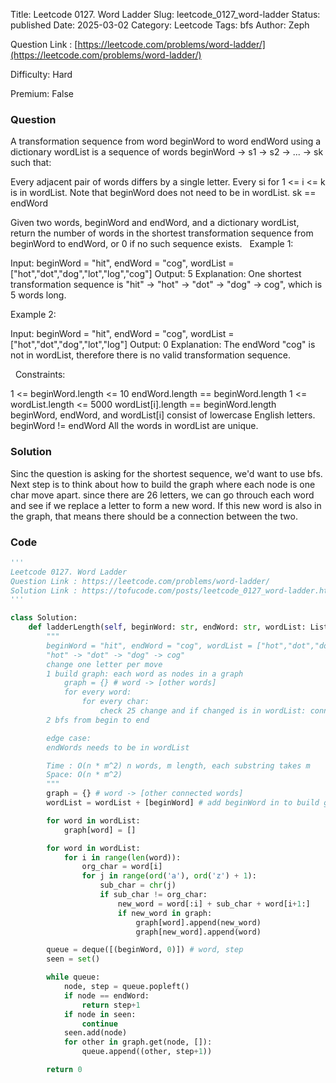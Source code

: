 Title: Leetcode 0127. Word Ladder
Slug: leetcode_0127_word-ladder
Status: published
Date: 2025-03-02
Category: Leetcode
Tags: bfs
Author: Zeph

Question Link : [https://leetcode.com/problems/word-ladder/](https://leetcode.com/problems/word-ladder/)

Difficulty: Hard

Premium: False

### Question
A transformation sequence from word beginWord to word endWord using a dictionary wordList is a sequence of words beginWord -> s1 -> s2 -> ... -> sk such that:

Every adjacent pair of words differs by a single letter.
Every si for 1 <= i <= k is in wordList. Note that beginWord does not need to be in wordList.
sk == endWord

Given two words, beginWord and endWord, and a dictionary wordList, return the number of words in the shortest transformation sequence from beginWord to endWord, or 0 if no such sequence exists.
 
Example 1:

Input: beginWord = "hit", endWord = "cog", wordList = ["hot","dot","dog","lot","log","cog"]
Output: 5
Explanation: One shortest transformation sequence is "hit" -> "hot" -> "dot" -> "dog" -> cog", which is 5 words long.

Example 2:

Input: beginWord = "hit", endWord = "cog", wordList = ["hot","dot","dog","lot","log"]
Output: 0
Explanation: The endWord "cog" is not in wordList, therefore there is no valid transformation sequence.

 
Constraints:

1 <= beginWord.length <= 10
endWord.length == beginWord.length
1 <= wordList.length <= 5000
wordList[i].length == beginWord.length
beginWord, endWord, and wordList[i] consist of lowercase English letters.
beginWord != endWord
All the words in wordList are unique.

### Solution

Sinc the question is asking for the shortest sequence, we'd want to use bfs. Next step is to think about how to build the graph where each node is one char move apart. since there are 26 letters, we can go throuch each word and see if we replace a letter to form a new word. If this new word is also in the graph, that means there should be a connection between the two.

### Code
```python
'''
Leetcode 0127. Word Ladder
Question Link : https://leetcode.com/problems/word-ladder/
Solution Link : https://tofucode.com/posts/leetcode_0127_word-ladder.html
'''

class Solution:
    def ladderLength(self, beginWord: str, endWord: str, wordList: List[str]) -> int:
        """
        beginWord = "hit", endWord = "cog", wordList = ["hot","dot","dog","lot","log","cog"]
        "hot" -> "dot" -> "dog" -> cog"
        change one letter per move
        1 build graph: each word as nodes in a graph
            graph = {} # word -> [other words]
            for every word:
                for every char:
                    check 25 change and if changed is in wordList: connect
        2 bfs from begin to end

        edge case:
        endWords needs to be in wordList

        Time : O(n * m^2) n words, m length, each substring takes m
        Space: O(n * m^2)
        """
        graph = {} # word -> [other connected words]
        wordList = wordList + [beginWord] # add beginWord in to build graph

        for word in wordList:
            graph[word] = []

        for word in wordList:
            for i in range(len(word)):
                org_char = word[i]
                for j in range(ord('a'), ord('z') + 1):
                    sub_char = chr(j)
                    if sub_char != org_char:
                        new_word = word[:i] + sub_char + word[i+1:]
                        if new_word in graph:
                            graph[word].append(new_word)
                            graph[new_word].append(word)

        queue = deque([(beginWord, 0)]) # word, step
        seen = set()

        while queue:
            node, step = queue.popleft()
            if node == endWord:
                return step+1
            if node in seen:
                continue
            seen.add(node)
            for other in graph.get(node, []):
                queue.append((other, step+1))

        return 0
```

